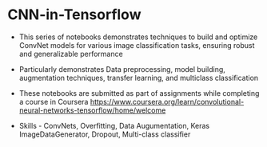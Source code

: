 # CNN-in-Tensorflow

* This series of notebooks demonstrates techniques to build and optimize ConvNet models for various image classification tasks, ensuring robust and generalizable performance
* Particularly demonstrates Data preprocessing, model building, augmentation techniques, transfer learning, and multiclass classification

* These notebooks are submitted as part of assignments while completing a course in Coursera
    https://www.coursera.org/learn/convolutional-neural-networks-tensorflow/home/welcome
* Skills - ConvNets, Overfitting, Data Augumentation, Keras ImageDataGenerator, Dropout, Multi-class classifier
